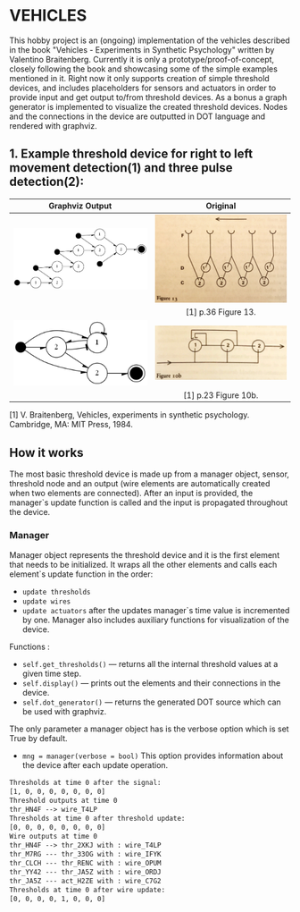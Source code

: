 # VEHICLES

 This hobby project is an (ongoing) implementation of the vehicles described in the book "Vehicles - Experiments in Synthetic Psychology" written by Valentino Braitenberg. Currently it is only a prototype/proof-of-concept, closely following the book and showcasing some of the simple examples mentioned in it. Right now it only supports creation of simple threshold devices, and includes placeholders for sensors and actuators in order to provide input and get output to/from threshold devices. As a bonus a graph generator is implemented to visualize the created threshold devices. Nodes and the connections in the device are outputted in DOT language and rendered with graphviz.

 ## 1. Example threshold device for right to left movement detection(1) and three pulse detection(2):
Graphviz Output             |  Original
:-------------------------:|:-------------------------:
<img src="./right2left/right2left_movement.png" width="400">  |  <img src="./right2left/r2l_org.JPG" width="400">
||[1] p.36 Figure 13.
<img src="./3pulse-demo/3p_network.png" width="400">  |  <img src="./3pulse-demo/3pulse.png" width="400">
||[1] p.23 Figure 10b.





[1] V. Braitenberg, Vehicles, experiments in synthetic psychology. Cambridge, MA: MIT Press, 1984. 

## How it works

The most basic threshold device is made up from a manager object, sensor, threshold node and an output (wire elements are automatically created when two elements are connected). After an input is provided, the manager`s update function is called and the input is propagated throughout the device.


### Manager

Manager object represents the threshold device and it is the first element that needs to be initialized. 
It wraps all the other elements and calls each element`s update function in the order:
* `update thresholds`
* `update wires`
* `update actuators`
after the updates manager`s time value is incremented by one. Manager also includes auxiliary functions for visualization of the device.


Functions :
* `self.get_thresholds()` — returns all the internal threshold values at a given time step.
* `self.display()` — prints out the elements and their connections in the device.
* `self.dot_generator()` — returns the generated DOT source which can be used with graphviz.

The only parameter a manager object has is the verbose option which is set True by default.
* `mng = manager(verbose = bool)`
This option provides information about the device after each update operation.
```
Thresholds at time 0 after the signal: 
[1, 0, 0, 0, 0, 0, 0, 0]
Threshold outputs at time 0
thr_HN4F --> wire_T4LP
Thresholds at time 0 after threshold update: 
[0, 0, 0, 0, 0, 0, 0, 0]
Wire outputs at time 0
thr_HN4F --> thr_2XKJ with : wire_T4LP
thr_M7RG --- thr_33OG with : wire_IFYK
thr_CLCH --- thr_RENC with : wire_OPUM
thr_YY42 --- thr_JA5Z with : wire_ORDJ
thr_JA5Z --- act_H2ZE with : wire_C7G2
Thresholds at time 0 after wire update: 
[0, 0, 0, 0, 1, 0, 0, 0]
```



